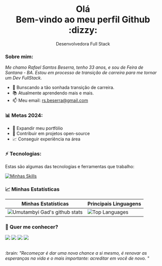 <h1 align='center'>
  Olá
  <br/>
  Bem-vindo ao meu perfil Github :dizzy:
</h1>

<p align='center'>
  Desenvolvedora Full Stack
</p>

### Sobre mim:

<p>
  <em>
   Me chamo Rafael Santos Beserra, tenho 33 anos, e sou de Feira de Santana - BA. Estou em processo de transição de carreira para me tornar um Dev FullStack.
  </em>
</p>

- :rocket: Bunscando a tão sonhada transição de carreira.
- :books: Atualmente aprendendo mais e mais.
- :mailbox: Meu email: rs.beserra@gmail.com


### :bar_chart: Metas 2024:

- :open_file_folder: Expandir meu portfólio
- :handshake: Contribuir em projetos open-source
- :chart_with_upwards_trend: Conseguir experiência na área


### ⚡️ Tecnologias:

Estas são algumas das tecnologias e ferramentas que trabalho:

[![Minhas Skills](https://skillicons.dev/icons?i=git,github,vscode,html,css,javascript,react,styledcomponents)](https://skillicons.dev)

### :chart_with_upwards_trend: Minhas Estatísticas

| Minhas Estatísticas                                                                                                                                                            | Principais Linguagens                                                                                                                                                                     |
| ------------------------------------------------------------------------------------------------------------------------------------------------------------------------ | ---------------------------------------------------------------------------------------------------------------------------------------------------------------------------------- |
| ![Umutambyi Gad's github stats](https://github-readme-stats.vercel.app/api?username=RafaelSantosBeserra&show_icons=true&hide_border=true&count_private=true&theme=jolly) | ![Top Languages](https://github-readme-stats.vercel.app/api/top-langs/?username=Kayke-Fujinaka&langs_count=10&count_private=true&hide_border=true&theme=jolly&layout=compact) |

### :speech_balloon: Quer me conhecer?

<div>
  <a href="https://www.linkedin.com/in/rafael-beserra-423a76b6/" target="_blank"><img src="https://img.shields.io/badge/-LinkedIn-%230077B5?style=for-the-badge&logo=linkedin&logoColor=white" target="_blank"></a>
  <a href="https://wa.me/5575983311873" target="_blank"><img src="https://img.shields.io/badge/WhatsApp-25D366?style=for-the-badge&logo=whatsapp&logoColor=white" target="_blank"></a>
  <a href = "mailto:rs.beserra@gmail.com"><img src="https://img.shields.io/badge/-Gmail-%23333?style=for-the-badge&logo=gmail&logoColor=white" target="_blank"></a>
  <a href="https://www.instagram.com/" target="_blank"><img src="https://img.shields.io/badge/-Instagram-%23E4405F?style=for-the-badge&logo=instagram&logoColor=white" target="_blank"></a>
</div>

<br>


<p>:brain: <spam style="font-style:italic">"Recomeçar é dar uma nova chance a si mesmo, é renovar as esperanças na vida e o mais importante: acreditar em você de novo. "</spam></p>
